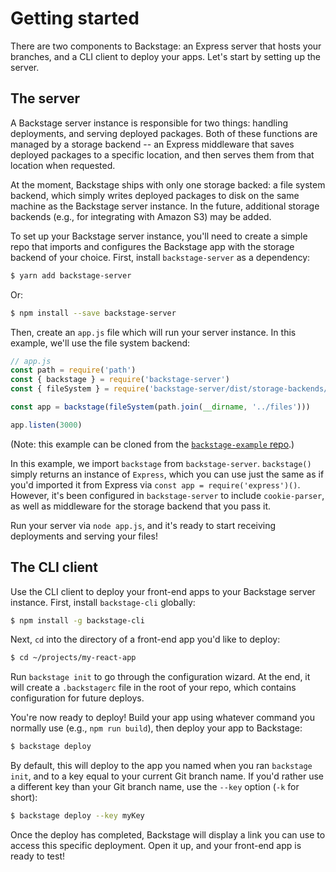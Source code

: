 # Getting started

There are two components to Backstage: an Express server that hosts your branches, and a CLI client to deploy your apps. Let's start by setting up the server.

## The server

A Backstage server instance is responsible for two things: handling deployments, and serving deployed packages. Both of these functions are managed by a storage backend -- an Express middleware that saves deployed packages to a specific location, and then serves them from that location when requested.

At the moment, Backstage ships with only one storage backed: a file system backend, which simply writes deployed packages to disk on the same machine as the Backstage server instance. In the future, additional storage backends (e.g., for integrating with Amazon S3) may be added.

To set up your Backstage server instance, you'll need to create a simple repo that imports and configures the Backstage app with the storage backend of your choice. First, install `backstage-server` as a dependency:

```bash
$ yarn add backstage-server
```

Or:

```bash
$ npm install --save backstage-server
```

Then, create an `app.js` file which will run your server instance. In this example, we'll use the file system backend:

```JavaScript
// app.js
const path = require('path')
const { backstage } = require('backstage-server')
const { fileSystem } = require('backstage-server/dist/storage-backends/file-system')

const app = backstage(fileSystem(path.join(__dirname, '../files')))

app.listen(3000)
```

(Note: this example can be cloned from the [`backstage-example` repo](https://github.com/jessepinho/backstage-example).)

In this example, we import `backstage` from `backstage-server`. `backstage()` simply returns an instance of `Express`, which you can use just the same as if you'd imported it from Express via `const app = require('express')()`. However, it's been configured in `backstage-server` to include `cookie-parser`, as well as middleware for the storage backend that you pass it.

Run your server via `node app.js`, and it's ready to start receiving deployments and serving your files!

## The CLI client

Use the CLI client to deploy your front-end apps to your Backstage server instance. First, install `backstage-cli` globally:

```bash
$ npm install -g backstage-cli
```

Next, `cd` into the directory of a front-end app you'd like to deploy:

```bash
$ cd ~/projects/my-react-app
```

Run `backstage init` to go through the configuration wizard. At the end, it will create a `.backstagerc` file in the root of your repo, which contains configuration for future deploys.

You're now ready to deploy! Build your app using whatever command you normally use (e.g., `npm run build`), then deploy your app to Backstage:

```bash
$ backstage deploy
```

By default, this will deploy to the app you named when you ran `backstage init`, and to a key equal to your current Git branch name. If you'd rather use a different key than your Git branch name, use the `--key` option (`-k` for short):

```bash
$ backstage deploy --key myKey
```

Once the deploy has completed, Backstage will display a link you can use to access this specific deployment. Open it up, and your front-end app is ready to test!

